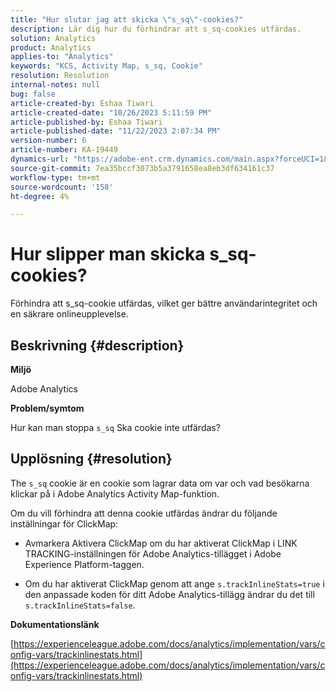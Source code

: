 ```yaml
---
title: "Hur slutar jag att skicka \"s_sq\"-cookies?"
description: Lär dig hur du förhindrar att s_sq-cookies utfärdas.
solution: Analytics
product: Analytics
applies-to: "Analytics"
keywords: "KCS, Activity Map, s_sq, Cookie"
resolution: Resolution
internal-notes: null
bug: false
article-created-by: Eshaa Tiwari
article-created-date: "10/26/2023 5:11:59 PM"
article-published-by: Eshaa Tiwari
article-published-date: "11/22/2023 2:07:34 PM"
version-number: 6
article-number: KA-19449
dynamics-url: "https://adobe-ent.crm.dynamics.com/main.aspx?forceUCI=1&pagetype=entityrecord&etn=knowledgearticle&id=3b2861c3-2274-ee11-9ae7-6045bd0063aa"
source-git-commit: 7ea35bccf3073b5a3791658ea8eb3df634161c37
workflow-type: tm+mt
source-wordcount: '158'
ht-degree: 4%

---
```


# Hur slipper man skicka s_sq-cookies?


Förhindra att s_sq-cookie utfärdas, vilket ger bättre användarintegritet och en säkrare onlineupplevelse.

## Beskrivning {#description}


<b>Miljö</b>

Adobe Analytics

<b>Problem/symtom</b>

Hur kan man stoppa `s_sq` Ska cookie inte utfärdas?


## Upplösning {#resolution}


The `s_sq` cookie är en cookie som lagrar data om var och vad besökarna klickar på i Adobe Analytics Activity Map-funktion.

Om du vill förhindra att denna cookie utfärdas ändrar du följande inställningar för ClickMap:

- Avmarkera Aktivera ClickMap om du har aktiverat ClickMap i LINK TRACKING-inställningen för Adobe Analytics-tillägget i Adobe Experience Platform-taggen.

- Om du har aktiverat ClickMap genom att ange `s.trackInlineStats=true` i den anpassade koden för ditt Adobe Analytics-tillägg ändrar du det till `s.trackInlineStats=false`.

<b>Dokumentationslänk</b>

[https://experienceleague.adobe.com/docs/analytics/implementation/vars/config-vars/trackinlinestats.html](https://experienceleague.adobe.com/docs/analytics/implementation/vars/config-vars/trackinlinestats.html)
